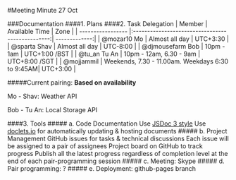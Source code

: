 #Meeting Minute 27 Oct

###Documentation
####1. Plans
####2. Task Delegation
|    Member         | Available Time                                   |     Zone      |
| ----------------- |:------------------------------------------------:| -------------:|
| @mozar10 Mo       | Almost all day                                   | UTC+3:30      |
| @sparta Shav      | Almost all day                                   | UTC-8:00      |
| @djmousefarm Bob  | 10pm - 1am                                       | UTC+1:00 /BST |
| @tu_an Tu An      | 10pm - 12am, 6.30 - 9am                          | UTC+8:00 /SGT |
| @mojjammil        | Weekends, 7.30 - 11.00am. Weekdays 6:30 to 9:45AM| UTC+3:00      |

#####Current pairing:
**Based on availability**

Mo - Shav: Weather API

Bob - Tu An: Local Storage API

####3. Tools 
	##### a. Code Documentation
	Use [JSDoc 3 style](http://usejsdoc.org/about-getting-started.html)
	Use [doclets.io](https://doclets.io/) for automatically updating & hosting documents
	##### b. Project Management
	GitHub issues for tasks & technical discussions
	Each issue will be assigned to a pair of assignees
	Project board on GitHub to track progress
	Publish all the latest progress regardless of completion level at the end of each pair-programming session 
	##### c. Meeting:
	Skype
	##### d. Pair programming:
	?
	##### e. Deployment:
	github-pages branch
